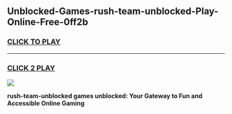 
## Unblocked-Games-rush-team-unblocked-Play-Online-Free-0ff2b
<h3>
<a href="https://premium76.site?title=rush-team-unblocked&ref=26A">CLICK TO PLAY</a></h3>
<hr>

<h3>
<a href="https://premium76.site?title=rush-team-unblocked&ref=26A">CLICK 2 PLAY</a>
  
</h3>

<a href="https://premium76.site?title=rush-team-unblocked&ref=26A"><img src="https://clearcache.store/games.png"></a>


**rush-team-unblocked games unblocked: Your Gateway to Fun and Accessible Online Gaming**
